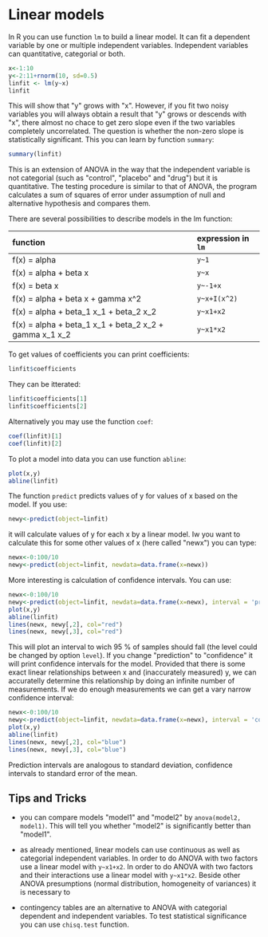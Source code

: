 # Linear models

In R you can use function `lm` to build a linear model. It can fit a dependent variable by one
or multiple independent variables. Independent variables can quantitative, categorial or both.
```R
x<-1:10
y<-2:11+rnorm(10, sd=0.5)
linfit <- lm(y~x)
linfit
```
This will show that "y" grows with "x". However, if you fit two noisy variables you will always
obtain a result that "y" grows or descends with "x", there almost no chace to get zero slope
even if the two variables completely uncorrelated. The question is whether the non-zero slope
is statistically significant. This you can learn by function `summary`:
```R
summary(linfit)
```
This is an extension of ANOVA in the way that the independent variable is not categorial (such
as "control", "placebo" and "drug") but it is quantitative. The testing procedure is similar
to that of ANOVA, the program calculates a sum of squares of error under assumption of null and
alternative hypothesis and compares them.

There are several possibilities to describe models in the lm function:

|                                          function       |  expression in `lm`   |
|:--------------------------------------------------------|:----------------------|
| f(x) = alpha                                            |  `y~1`                |
| f(x) = alpha + beta x                                   |  `y~x`                |
| f(x) = beta x                                           |  `y~-1+x`             |
| f(x) = alpha + beta x + gamma x^2                       |  `y~x+I(x^2)`         |
| f(x) = alpha + beta_1 x_1 + beta_2 x_2                  |  `y~x1+x2`            |
| f(x) = alpha + beta_1 x_1 + beta_2 x_2 + gamma x_1 x_2  |  `y~x1*x2`            |

To get values of coefficients you can print coefficients:
```R
linfit$coefficients
```
They can be itterated:
```R
linfit$coefficients[1]
linfit$coefficients[2]
```

Alternatively you may use the function `coef`:
```R
coef(linfit)[1]
coef(linfit)[2]
```

To plot a model into data you can use function `abline`:
```R
plot(x,y)
abline(linfit)
```

The function `predict` predicts values of y for values of x based on the model. If you use:
```R
newy<-predict(object=linfit)
```
it will calculate values of y for each x by a linear model. Iw you want to calculate this for
some other values of x (here called "newx") you can type:
```R
newx<-0:100/10
newy<-predict(object=linfit, newdata=data.frame(x=newx))
```

More interesting is calculation of confidence intervals. You can use:
```R
newx<-0:100/10
newy<-predict(object=linfit, newdata=data.frame(x=newx), interval = 'prediction')
plot(x,y)
abline(linfit)
lines(newx, newy[,2], col="red")
lines(newx, newy[,3], col="red")
```
This will plot an interval to wich 95 % of samples should fall (the level could be changed by
option `level`). If you change "prediction" to "confidence" it will print confidence intervals
for the model. Provided that there is some exact linear relationships between x and (inaccurately
measured) y, we can accuratelly determine this relationship by doing an infinite number of
measurements. If we do enough measurements we can get a vary narrow confidence interval:
```R
newx<-0:100/10
newy<-predict(object=linfit, newdata=data.frame(x=newx), interval = 'confidence')
plot(x,y)
abline(linfit)
lines(newx, newy[,2], col="blue")
lines(newx, newy[,3], col="blue")
```
Prediction intervals are analogous to standard deviation, confidence intervals to standard error
of the mean.

## Tips and Tricks

* you can compare models "model1" and "model2" by `anova(model2, model1)`. This will tell you whether
"model2" is significantly better than "model1".

* as already mentioned, linear models can use continuous as well as categorial independent variables.
In order to do ANOVA with two factors use a linear model with `y~x1+x2`. In order to do ANOVA with
two factors and their interactions use a linear model with `y~x1*x2`. Beside other ANOVA presumptions
(normal distribution, homogeneity of variances) it is necessary to 

* contingency tables are an alternative to ANOVA with categorial dependent and independent variables.
To test statistical significance you can use `chisq.test` function.

